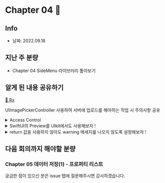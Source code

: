 # Chapter 04 🍟
## Info
- 날짜: 2022.09.18

## 지난 주 분량
* Chapter 04 SideMenu 라이브러리 톺아보기

## 알게 된 내용 공유하기

[🍟 Rx](https://github.com/kangddong)

UIImagePickerController 사용하여 서버에 업로드를 해야하는 작업 시 주의사항 공유

<details>
  <summary> Access Control </summary>
  * Private, internal은 차이점으 무엇이고, 언제 사용할까요 ?

</details>

<details>
  <summary> SwiftUI의 Preview를 UIkit에서도 사용해보자 ! </summary>
  * 블로그로 설명 대체
  https://ios-development.tistory.com/488
</details>

<details>
  <summary> return 값을 사용하지 않아도 warning 메세지를 나오지 않도록 설정해보자 ! </summary>
  * @discardableResult
  
  * 블로그로 설명 대체
  [https://ios-development.tistory.com/488](https://ios-development.tistory.com/343)
</details>

## 다음 회의까지 해야할 분량
### Chapter 05 데이터 저장(1) - 프로퍼티 리스트

궁금한 점이 있으신 분은 issue 탭에 질문해주시면 감사하겠습니다.
